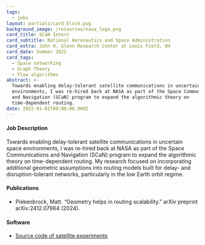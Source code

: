```yaml
---
tags:
  - jobs
layout: partials/card_block.pug
background_image: /resources/nasa_logo.png
card_title: SCaN Intern
card_subtitle: National Aeronautics and Space Administration
card_extra: John H. Glenn Research Center at Lewis Field, OH
card_date: Summer 2022
card_tags:
  - Space networking
  - Graph Theory
  - Flow algorithms
abstract: >-
  Towards enabling delay-tolerant satellite communications in uncertain space
  environments, I was re-hired back at NASA as part of the Space Communications
  and Navigation (SCaN) program to expand the algorithmic theory on
  time-dependent routing.
date: 2022-01-01T00:00:00.000Z
---
```



<div class="flex items-center px-2 py-1 bg-gray-100">

<h4 class="font-bold bg-gray-100">

Job Description
</h4>

</div>

<div class="p-2 overflow-auto px-4 py-2 bg-white-100 prose-md">

Towards enabling delay-tolerant satellite communications in uncertain
space environments, I was re-hired back at NASA as part of the Space
Communications and Navigation (SCaN) program to expand the algorithmic
theory on time-dependent routing. My research focused on incorporating
additional geometric assumptions into routing models built for delay-
and disruption-tolerant networks, particularly in the low Earth orbit
regime.

</div>

<div class="flex items-center px-2 py-1 bg-gray-100">

<h4 class="font-bold bg-gray-100">

Publications
</h4>

</div>

<div class="p-2 overflow-auto px-4 py-2 bg-white-100">

<div class="bullet_list text-sm ml-2 mt-1 lisc-desc space-y-2 prose-md"
style="list-style-type: disc !important;">

- Piekenbrock, Matt. “Geometry helps in routing scalability.” arXiv
  preprint arXiv:2412.07964 (2024).

</div>

</div>

<div class="flex items-center px-2 py-1 bg-gray-100">

<h4 class="font-bold bg-gray-100">

Software
</h4>

</div>

<div class="p-2 overflow-auto px-4 py-2 bg-white-100 prose-md">

<div class="bullet_list ml-2 mt-1 lisc-desc space-y-2 prose-md"
style="list-style-type: disc !important;">

- [Source code of satellite
  experiments](https://github.com/peekxc/geom_dtn/)

</div>

</div>
